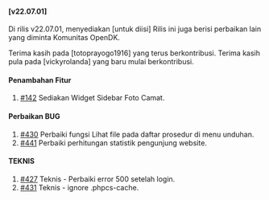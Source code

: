 #### [v22.07.01]

Di rilis v22.07.01, menyediakan [untuk diisi] Rilis ini juga berisi perbaikan lain yang diminta Komunitas OpenDK.

Terima kasih pada [totoprayogo1916] yang terus berkontribusi. Terima kasih pula pada [vickyrolanda] yang baru mulai berkontribusi.


#### Penambahan Fitur
1. [#142](https://github.com/OpenSID/OpenDK/issues/142) Sediakan Widget Sidebar Foto Camat.

#### Perbaikan BUG

1. [#430](https://github.com/OpenSID/OpenDK/issues/430) Perbaiki fungsi Lihat file pada daftar prosedur di menu unduhan.
2. [#441](https://github.com/OpenSID/OpenDK/issues/441) Perbaiki perhitungan statistik pengunjung website.


#### TEKNIS

1. [#427](https://github.com/OpenSID/OpenDK/pull/427) Teknis - Perbaiki error 500 setelah login.
2. [#431](https://github.com/OpenSID/OpenDK/pull/431) Teknis - ignore .phpcs-cache.

